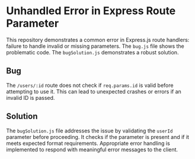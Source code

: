 # Unhandled Error in Express Route Parameter

This repository demonstrates a common error in Express.js route handlers:  failure to handle invalid or missing parameters.  The `bug.js` file shows the problematic code. The `bugSolution.js` demonstrates a robust solution.

## Bug

The `/users/:id` route does not check if `req.params.id` is valid before attempting to use it. This can lead to unexpected crashes or errors if an invalid ID is passed.

## Solution

The `bugSolution.js` file addresses the issue by validating the `userId` parameter before proceeding.  It checks if the parameter is present and if it meets expected format requirements. Appropriate error handling is implemented to respond with meaningful error messages to the client.